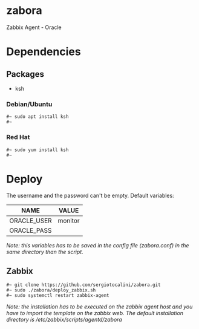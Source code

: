 # zabora
Zabbix Agent - Oracle

# Dependencies
## Packages
* ksh

### Debian/Ubuntu

    #~ sudo apt install ksh
    #~

### Red Hat

    #~ sudo yum install ksh
    #~

# Deploy
The username and the password can't be empty.
Default variables:

NAME|VALUE
----|-----
ORACLE_USER|monitor
ORACLE_PASS|<nodefault>

*Note: this variables has to be saved in the config file (zabora.conf) in the same directory than the script.*

## Zabbix

    #~ git clone https://github.com/sergiotocalini/zabora.git
    #~ sudo ./zabora/deploy_zabbix.sh
    #~ sudo systemctl restart zabbix-agent
    
*Note: the installation has to be executed on the zabbix agent host and you have to import the template on the zabbix web. The default installation directory is /etc/zabbix/scripts/agentd/zabora*
